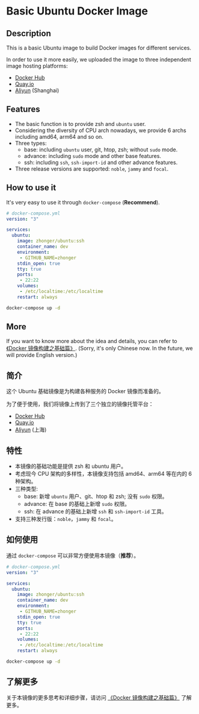 # Basic Ubuntu Docker Image

## Description

This is a basic Ubuntu image to build Docker images for different services.

In order to use it more easily, we uploaded the image to three independent image hosting platforms:

- [Docker Hub](https://hub.docker.com/r/zhonger/ubuntu)
- [Quay.io](https://quay.io/repository/zhonger/ubuntu)
- [Aliyun](https://registry.cn-shanghai.aliyuncs.com/zhonger/ubuntu) (Shanghai)

## Features

- The basic function is to provide zsh and `ubuntu` user.
- Considering the diversity of CPU arch nowadays, we provide 6 archs including amd64, arm64 and so on.
- Three types:
  - base: including `ubuntu` user, git, htop, zsh; without `sudo` mode.
  - advance: including `sudo` mode and other base features.
  - ssh: including `ssh`, `ssh-import-id` and other advance features.
- Three release versions are supported: `noble`, `jammy` and `focal`.

## How to use it

It's very easy to use it through `docker-compose` (**Recommend**).

```yaml
# docker-compose.yml
version: "3"

services:
  ubuntu:
    image: zhonger/ubuntu:ssh
    container_name: dev
    environment:
     - GITHUB_NAME=zhonger
    stdin_open: true
    tty: true
    ports:
     - 22:22
    volumes:
     - /etc/localtime:/etc/localtime
    restart: always
```

```bash
docker-compose up -d
```

## More

If you want to know more about the idea and details, you can refer to [《Docker 镜像构建之基础篇》](https://lisz.me/tech/docker/docker-build-begin.html). (Sorry, it's only Chinese now. In the future, we will provide English version.)

## 简介

这个 Ubuntu 基础镜像是为构建各种服务的 Docker 镜像而准备的。

为了便于使用，我们将镜像上传到了三个独立的镜像托管平台：

- [Docker Hub](https://hub.docker.com/r/zhonger/ubuntu)
- [Quay.io](https://quay.io/repository/zhonger/ubuntu)
- [Aliyun](https://registry.cn-shanghai.aliyuncs.com/zhonger/ubuntu) (上海)

## 特性

- 本镜像的基础功能是提供 zsh 和 ubuntu 用户。
- 考虑现今 CPU 架构的多样性，本镜像支持包括 amd64、arm64 等在内的 6 种架构。
- 三种类型:
  - base: 新增 `ubuntu` 用户、git、htop 和 zsh; 没有 `sudo` 权限。
  - advance: 在 base 的基础上新增 `sudo` 权限。
  - ssh: 在 advance 的基础上新增 `ssh` 和 `ssh-import-id` 工具。
- 支持三种发行版：`noble`，`jammy` 和 `focal`。

## 如何使用

通过 `docker-compose` 可以非常方便使用本镜像（**推荐**）。

```yaml
# docker-compose.yml
version: "3"

services:
  ubuntu:
    image: zhonger/ubuntu:ssh
    container_name: dev
    environment:
     - GITHUB_NAME=zhonger
    stdin_open: true
    tty: true
    ports:
     - 22:22
    volumes:
     - /etc/localtime:/etc/localtime
    restart: always
```

```bash
docker-compose up -d
```

## 了解更多

关于本镜像的更多思考和详细步骤，请访问 [《Docker 镜像构建之基础篇》](https://lisz.me/tech/docker/docker-build-begin.html) 了解更多。